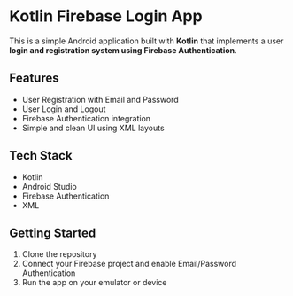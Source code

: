 # Kotlin Firebase Login App

This is a simple Android application built with **Kotlin** that implements a user **login and registration system using Firebase Authentication**.

## Features

- User Registration with Email and Password  
- User Login and Logout  
- Firebase Authentication integration  
- Simple and clean UI using XML layouts

## Tech Stack

- Kotlin  
- Android Studio  
- Firebase Authentication  
- XML

## Getting Started

1. Clone the repository  
2. Connect your Firebase project and enable Email/Password Authentication  
3. Run the app on your emulator or device

 
 
